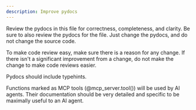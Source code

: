 ```yaml
---
description: Improve pydocs
---
```


Review the pydocs in this file for correctness, completeness, and clarity.  Be sure to also review the pydocs for the file.  Just change the pydocs, and do not change the source code.  

To make code review easy, make sure there is a reason for any change.  If there isn't a significant improvement from a change, do not make the change to make code reviews easier.

Pydocs should include typehints.

Functions marked as MCP tools (@mcp_server.tool()) will be used by AI agents.  Their documentation should be very detailed and specific to be maximally useful to an AI agent.